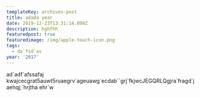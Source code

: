 ```yaml
---
templateKey: archives-post
title: adada year
date: 2019-12-23T13:31:14.090Z
description: hghfhh
featuredpost: true
featuredimage: /img/apple-touch-icon.png
tags:
  - da`fsd`as
year: '2017'
---
```

ad\`adf\`afssafaj kwajcecgrat5auwt5ruaegrv\`ageuawg\`ecdab\`\`grj\`fkjwcJEGQRLQgjra\`fragd\`jaehqj;\`hrjtha ehr`w
